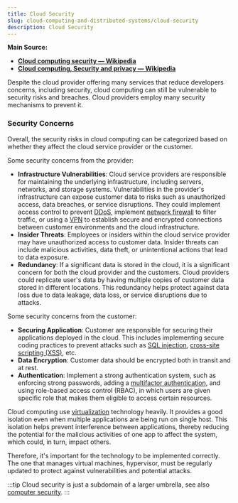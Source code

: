 ```yaml
---
title: Cloud Security
slug: cloud-computing-and-distributed-systems/cloud-security
description: Cloud Security
---
```


**Main Source:**

- **[Cloud computing security — Wikipedia](https://en.wikipedia.org/wiki/Cloud_computing_security)**
- **[Cloud computing, Security and privacy — Wikipedia](https://en.wikipedia.org/wiki/Cloud_computing#Security_and_privacy)**

Despite the cloud provider offering many services that reduce developers concerns, including security, cloud computing can still be vulnerable to security risks and breaches. Cloud providers employ many security mechanisms to prevent it.

### Security Concerns

Overall, the security risks in cloud computing can be categorized based on whether they affect the cloud service provider or the customer.

Some security concerns from the provider:

- **Infrastructure Vulnerabilities**: Cloud service providers are responsible for maintaining the underlying infrastructure, including servers, networks, and storage systems. Vulnerabilities in the provider's infrastructure can expose customer data to risks such as unauthorized access, data breaches, or service disruptions. They could implement access control to prevent [DDoS](/cs-notes/computer-security/network-security#ddos-attack), implement [network firewall](/cs-notes/computer-security/network-security#firewall) to filter traffic, or using a [VPN](/cs-notes/computer-networking/vpn) to establish secure and encrypted connections between customer environments and the cloud infrastructure.
- **Insider Threats**: Employees or insiders within the cloud service provider may have unauthorized access to customer data. Insider threats can include malicious activities, data theft, or unintentional actions that lead to data exposure.
- **Redundancy**: If a significant data is stored in the cloud, it is a significant concern for both the cloud provider and the customers. Cloud providers could replicate user's data by having multiple copies of customer data stored in different locations. This redundancy helps protect against data loss due to data leakage, data loss, or service disruptions due to attacks.

Some security concerns from the customer:

- **Securing Application**: Customer are responsible for securing their applications deployed in the cloud. This includes implementing secure coding practices to prevent attacks such as [SQL injection](/cs-notes/computer-security/web-security#sql-injection), [cross-site scripting (XSS)](/cs-notes/computer-security/web-security#cross-site-scripting-xss), etc.
- **Data Encryption**: Customer data should be encrypted both in transit and at rest.
- **Authentication**: Implement a strong authentication system, such as enforcing strong passwords, adding a [multifactor authentication](/cs-notes/backend-system/authentication#authentication-factor-number), and using role-based access control (RBAC), in which users are given specific role that makes them eligible to access certain resources.

Cloud computing use [virtualization](/cloud-computing-and-distributed-systems/virtualization) technology heavily. It provides a good isolation even when multiple applications are being run on single host. This isolation helps prevent interference between applications, thereby reducing the potential for the malicious activities of one app to affect the system, which could, in turn, impact others.

Therefore, it's important for the technology to be implemented correctly. The one that manages virtual machines, hypervisor, must be regularly updated to protect against vulnerabilities and potential attacks.

:::tip
Cloud security is just a subdomain of a larger umbrella, see also [computer security](/cs-notes/computer-security).
:::
